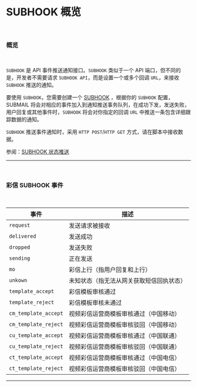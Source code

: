 # SUBHOOK 概览

<br>

### **概览**

<br>

`SUBHOOK` 是 API 事件推送通知接口。`SUBHOOK` 类似于一个 API 端口，但不同的是，开发者不需要请求 `SUBHOOK API`，而是设置一个或多个回调 `URL`，来接收 `SUBHOOK` 推送的通知。


要使用 `SUBHOOK`，您需要创建一个 [SUBHOOK](https://www.mysubmail.com/console/mms/apps) ，根据你的 `SUBHOOK` 配置，SUBMAIL 将会对相应的事件加入到通知推送事务队列，在成功下发，发送失败，用户回复或其他事件时，`SUBHOOK` 将会对你指定的回调 `URL` 中推送一条包含详细跟踪数据的通知。

`SUBHOOK` 推送事件通知时，采用 `HTTP POST`/`HTTP GET` 方式，请在脚本中接收数据。

参阅：[SUBHOOK 状态推送](https://www.mysubmail.com/documents/ZcekY2)

---

<br>

### **彩信 SUBHOOK 事件**

<br>

| 事件                 | 描述                                     |
| -------------------- | ---------------------------------------- |
| `request`            | 发送请求被接收                           |
| `delivered`          | 发送成功                                 |
| `dropped`            | 发送失败                                 |
| `sending`            | 正在发送                                 |
| `mo`                 | 彩信上行（指用户回复和上行）             |
| `unkown`             | 未知状态（指无法从网关获取短信回执状态） |
| `template_accept`    | 彩信模板审核通过                         |
| `template_reject`    | 彩信模板审核未通过                       |
| `cm_template_accept` | 视频彩信运营商模板审核通过（中国移动）   |
| `cm_template_reject` | 视频彩信运营商模板审核驳回（中国移动）   |
| `cu_template_accept` | 视频彩信运营商模板审核通过（中国联通）   |
| `cu_template_reject` | 视频彩信运营商模板审核驳回（中国联通）   |
| `ct_template_accept` | 视频彩信运营商模板审核通过（中国电信）   |
| `ct_template_reject` | 视频彩信运营商模板审核驳回（中国电信）   |
------
